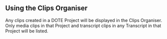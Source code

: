 ## Using the Clips Organiser

Any clips created in a DOTE Project will be displayed in the Clips Organiser.
Only media clips in that Project and transcript clips in any Transcript in that Project will be listed.
